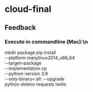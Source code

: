 # cloud-final
## Feedback
### Execute in commandline (Mac):\n
mkdir package
pip install \
--platform manylinux2014_x86_64 \
--target=package \
--implementation cp \
--python-version 3.9 \
--only-binary=:all: --upgrade \
python-dotenv requests twilio 

